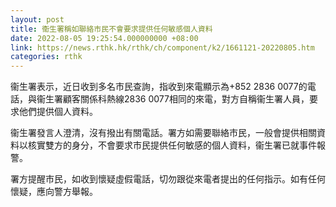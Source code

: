 ```yaml
---
layout: post
title: 衞生署稱如聯絡市民不會要求提供任何敏感個人資料
date: 2022-08-05 19:25:54.000000000 +08:00
link: https://news.rthk.hk/rthk/ch/component/k2/1661121-20220805.htm
categories: rthk
---
```


衞生署表示，近日收到多名市民查詢，指收到來電顯示為+852 2836 0077的電話，與衞生署顧客關係科熱線2836 0077相同的來電，對方自稱衞生署人員，要求他們提供個人資料。

衞生署發言人澄清，沒有撥出有關電話。署方如需要聯絡市民，一般會提供相關資料以核實雙方的身分，不會要求市民提供任何敏感的個人資料，衞生署已就事件報警。

署方提醒市民，如收到懷疑虛假電話，切勿跟從來電者提出的任何指示。如有任何懷疑，應向警方舉報。

